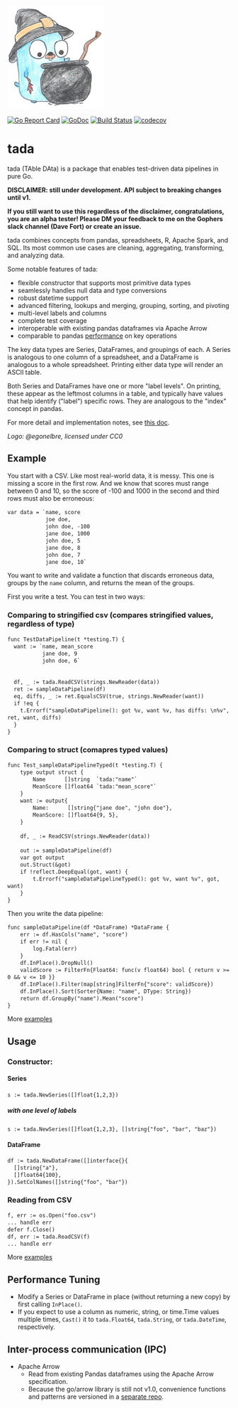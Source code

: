 ![tada logo](logo.png)

[![Go Report Card](https://goreportcard.com/badge/github.com/ptiger10/tada)](https://goreportcard.com/report/github.com/ptiger10/tada) 
[![GoDoc](https://godoc.org/github.com/ptiger10/tada?status.svg)](https://godoc.org/github.com/ptiger10/tada) 
[![Build Status](https://travis-ci.org/ptiger10/tada.svg?branch=master)](https://travis-ci.org/ptiger10/tada)
[![codecov](https://codecov.io/gh/ptiger10/tada/branch/master/graph/badge.svg)](https://codecov.io/gh/ptiger10/tada)

# tada
tada (TAble DAta) is a package that enables test-driven data pipelines in pure Go.

**DISCLAIMER: still under development. API subject to breaking changes until v1.**

**If you still want to use this regardless of the disclaimer, congratulations, you are an alpha tester! Please DM your feedback to me on the Gophers slack channel (Dave Fort) or create an issue.**

tada combines concepts from pandas, spreadsheets, R, Apache Spark, and SQL.
Its most common use cases are cleaning, aggregating, transforming, and analyzing data.

Some notable features of tada:
* flexible constructor that supports most primitive data types
* seamlessly handles null data and type conversions
* robust datetime support
* advanced filtering, lookups and merging, grouping, sorting, and pivoting
* multi-level labels and columns
* complete test coverage
* interoperable with existing pandas dataframes via Apache Arrow
* comparable to pandas [performance](comparison_summary.txt) on key operations

The key data types are Series, DataFrames, and groupings of each.
A Series is analogous to one column of a spreadsheet, and a DataFrame is analogous to a whole spreadsheet.
Printing either data type will render an ASCII table.

Both Series and DataFrames have one or more "label levels".
On printing, these appear as the leftmost columns in a table, and typically have values that help identify ("label") specific rows.
They are analogous to the "index" concept in pandas.

For more detail and implementation notes, see [this doc](https://docs.google.com/document/d/18DvZzd6Tg6Bz0SX0fY2SrXOjE8d9xDhU6bDEnaIc_rM/edit?usp=sharing).

*Logo: @egonelbre, licensed under CC0*

## Example
You start with a CSV. Like most real-world data, it is messy. This one is missing a score in the first row. And we know that scores must range between 0 and 10, so the score of -100 and 1000 in the second and third rows must also be erroneous:
```
var data = `name, score
            joe doe,
            john doe, -100
            jane doe, 1000
            john doe, 5
            jane doe, 8
            john doe, 7
            jane doe, 10`
```
You want to write and validate a function that discards erroneous data, groups by the `name` column, and returns the mean of the groups. 

First you write a test. You can test in two ways:
### Comparing to stringified csv (compares stringified values, regardless of type)
```
func TestDataPipeline(t *testing.T) {
  want := `name, mean_score
           jane doe, 9
           john doe, 6`


  df, _ := tada.ReadCSV(strings.NewReader(data))
  ret := sampleDataPipeline(df)
  eq, diffs, _ := ret.EqualsCSV(true, strings.NewReader(want))
  if !eq {
    t.Errorf("sampleDataPipeline(): got %v, want %v, has diffs: \n%v", ret, want, diffs)
  }
}
```

### Comparing to struct (comapres typed values)
```
func Test_sampleDataPipelineTyped(t *testing.T) {
	type output struct {
		Name      []string  `tada:"name"`
		MeanScore []float64 `tada:"mean_score"`
	}
	want := output{
		Name:      []string{"jane doe", "john doe"},
		MeanScore: []float64{9, 5},
	}

	df, _ := ReadCSV(strings.NewReader(data))

	out := sampleDataPipeline(df)
	var got output
	out.Struct(&got)
	if !reflect.DeepEqual(got, want) {
		t.Errorf("sampleDataPipelineTyped(): got %v, want %v", got, want)
	}
}
```

Then you write the data pipeline:
```
func sampleDataPipeline(df *DataFrame) *DataFrame {
	err := df.HasCols("name", "score")
	if err != nil {
		log.Fatal(err)
	}
	df.InPlace().DropNull()
	validScore := FilterFn{Float64: func(v float64) bool { return v >= 0 && v <= 10 }}
	df.InPlace().Filter(map[string]FilterFn{"score": validScore})
	df.InPlace().Sort(Sorter{Name: "name", DType: String})
	return df.GroupBy("name").Mean("score")
}
```
More [examples](https://godoc.org/github.com/ptiger10/tada#pkg-examples)



## Usage
### Constructor:
#### Series
`s := tada.NewSeries([]float{1,2,3})`
##### with one level of labels
`s := tada.NewSeries([]float{1,2,3}, []string{"foo", "bar", "baz"})`
#### DataFrame
```
df := tada.NewDataFrame([]interface{}{
  []string{"a"}, 
  []float64{100},
}).SetColNames([]string{"foo", "bar"})
```

### Reading from CSV
```
f, err := os.Open("foo.csv")
... handle err
defer f.Close()
df, err := tada.ReadCSV(f)
... handle err
```

More [examples](https://godoc.org/github.com/ptiger10/tada#pkg-examples)

## Performance Tuning
* Modify a Series or DataFrame in place (without returning a new copy) by first calling `InPlace()`.
* If you expect to use a column as numeric, string, or time.Time values multiple times, `Cast()` it to `tada.Float64`, `tada.String`, or `tada.DateTime`, respectively.

## Inter-process communication (IPC)
* Apache Arrow
  * Read from existing Pandas dataframes using the Apache Arrow specification. 
  * Because the go/arrow library is still not v1.0, convenience functions and patterns are versioned in a [separate repo](https://github.com/ptiger10/tada-io).